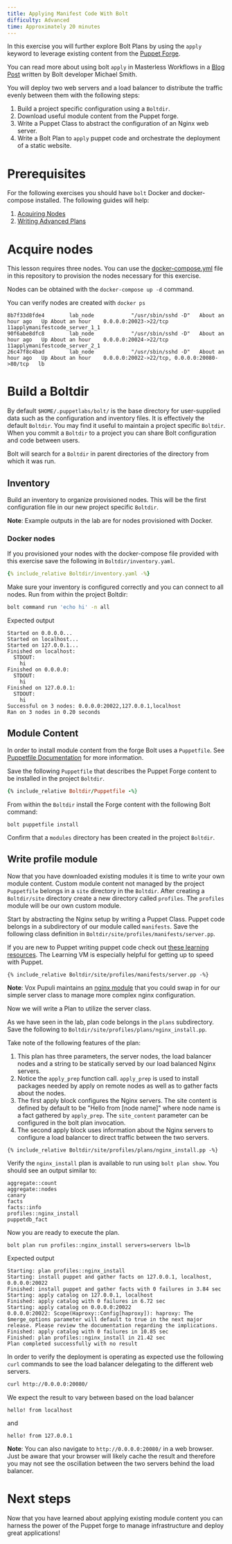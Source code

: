 ```yaml
---
title: Applying Manifest Code With Bolt
difficulty: Advanced
time: Approximately 20 minutes
---
```


In this exercise you will further explore Bolt Plans by using the `apply` keyword to leverage existing content from the [Puppet Forge](https://forge.puppet.com/).

You can read more about using bolt `apply` in Masterless Workflows in a [Blog Post](https://puppet.com/blog/introducing-masterless-puppet-bolt) written by Bolt developer Michael Smith. 

You will deploy two web servers and a load balancer to distribute the traffic evenly between them with the following steps:
1. Build a project specific configuration using a `Boltdir`.
1. Download useful module content from the Puppet forge. 
1. Write a Puppet Class to abstract the configuration of an Nginx web server. 
1. Write a Bolt Plan to `apply` puppet code and orchestrate the deployment of a static website. 

# Prerequisites

For the following exercises you should have `bolt` Docker and docker-compose installed. The following guides will help:

1. [Acquiring Nodes](../02-acquiring-nodes)
1. [Writing Advanced Plans](../09-writing-advanced-plans)

# Acquire nodes

This lesson requires three nodes. You can use the [docker-compose.yml](docker-compose.yml) file in this repository to provision the nodes necessary for this exercise. 

Nodes can be obtained with the `docker-compose up -d` command.

You can verify nodes are created with `docker ps`
```
8b7f33d8fde4        lab_node            "/usr/sbin/sshd -D"   About an hour ago   Up About an hour    0.0.0.0:20023->22/tcp                          11applymanifestcode_server_1_1
90f6abe8dfc8        lab_node            "/usr/sbin/sshd -D"   About an hour ago   Up About an hour    0.0.0.0:20024->22/tcp                          11applymanifestcode_server_2_1
26c47f8c4bad        lab_node            "/usr/sbin/sshd -D"   About an hour ago   Up About an hour    0.0.0.0:20022->22/tcp, 0.0.0.0:20080->80/tcp   lb
```

# Build a Boltdir

By default `$HOME/.puppetlabs/bolt/` is the base directory for user-supplied data such as the configuration and inventory files. It is effectively the default `Boltdir`. 
You may find it useful to maintain a project specific `Boltdir`. When you commit a `Boltdir` to a project you can share Bolt configuration and code between users.

Bolt will search for a `Boltdir` in parent directories of the directory from which it was run.

## Inventory

Build an inventory to organize provisioned nodes. This will be the first configuration file in our new project specific `Boltdir`. 

**Note**: Example outputs in the lab are for nodes provisioned with Docker. 

### Docker nodes
If you provisioned your nodes with the docker-compose file provided with this exercise save the following in `Boltdir/inventory.yaml`.

```yaml
{% include_relative Boltdir/inventory.yaml -%}
```

Make sure your inventory is configured correctly and you can connect to all nodes. Run from within the project Boltdir:

```bash
bolt command run 'echo hi' -n all
```

Expected output

```plain
Started on 0.0.0.0...
Started on localhost...
Started on 127.0.0.1...
Finished on localhost:
  STDOUT:
    hi
Finished on 0.0.0.0:
  STDOUT:
    hi
Finished on 127.0.0.1:
  STDOUT:
    hi
Successful on 3 nodes: 0.0.0.0:20022,127.0.0.1,localhost
Ran on 3 nodes in 0.20 seconds
```

## Module Content

In order to install module content from the forge Bolt uses a `Puppetfile`. See [Puppetfile Documentation](https://puppet.com/docs/pe/latest/puppetfile.html) for more information. 

Save the following `Puppetfile` that describes the Puppet Forge content to be installed in the project `Boltdir`. 

```ruby
{% include_relative Boltdir/Puppetfile -%}
```

From within the `Boltdir` install the Forge content with the following Bolt command:

```shell
bolt puppetfile install
```

Confirm that a `modules` directory has been created in the project `Boltdir`. 

## Write profile module

Now that you have downloaded existing modules it is time to write your own module content. Custom module content not managed by the project `Puppetfile` belongs in a `site` directory in the `Boltdir`. After creating a `Boltdir/site` directory create a new directory called `profiles`. The `profiles` module will be our own custom module. 

Start by abstracting the Nginx setup by writing a Puppet Class. Puppet code belongs in a subdirectory of our module called `manifests`. Save the following class definition in `Boltdir/site/profiles/manifests/server.pp`. 

If you are new to Puppet writing puppet code check out [these learning resources](https://learn.puppet.com/). The Learning VM is especially helpful for getting up to speed with Puppet.

```puppet
{% include_relative Boltdir/site/profiles/manifests/server.pp -%}
```

**Note**: Vox Pupuli maintains an [nginx module](https://forge.puppet.com/puppet/nginx/readme) that you could swap in for our simple server class to manage more complex nginx configuration.

Now we will write a Plan to utilize the server class. 

As we have seen in the lab, plan code belongs in the `plans` subdirectory. Save the following to `Boltdir/site/profiles/plans/nginx_install.pp`.

Take note of the following features of the plan:

1. This plan has three parameters, the server nodes, the load balancer nodes and a string to be statically served by our load balanced Nginx servers. 
1. Notice the `apply_prep` function call. `apply_prep` is used to install packages needed by apply on remote nodes as well as to gather facts about the nodes.
1. The first apply block configures the Nginx servers. The site content is defined by default to be "Hello from [node name]" where node name is a fact gathered by `apply_prep`. The `site_content` parameter can be configured in the bolt plan invocation. 
1. The second apply block uses information about the Nginx servers to configure a load balancer to direct traffic between the two servers. 

```puppet
{% include_relative Boltdir/site/profiles/plans/nginx_install.pp -%}
```

Verify the `nginx_install` plan is available to run using `bolt plan show`. You should see an output similar to: 

```
aggregate::count
aggregate::nodes
canary
facts
facts::info
profiles::nginx_install
puppetdb_fact
```

Now you are ready to execute the plan. 

```bash
bolt plan run profiles::nginx_install servers=servers lb=lb
```

Expected output

```
Starting: plan profiles::nginx_install
Starting: install puppet and gather facts on 127.0.0.1, localhost, 0.0.0.0:20022
Finished: install puppet and gather facts with 0 failures in 3.84 sec
Starting: apply catalog on 127.0.0.1, localhost
Finished: apply catalog with 0 failures in 6.72 sec
Starting: apply catalog on 0.0.0.0:20022
0.0.0.0:20022: Scope(Haproxy::Config[haproxy]): haproxy: The $merge_options parameter will default to true in the next major release. Please review the documentation regarding the implications.
Finished: apply catalog with 0 failures in 10.85 sec
Finished: plan profiles::nginx_install in 21.42 sec
Plan completed successfully with no result
```

In order to verify the deployment is operating as expected use the following `curl` commands to see the load balancer delegating to the different web servers.

```bash
curl http://0.0.0.0:20080/
```

We expect the result to vary between based on the load balancer
```
hello! from localhost
```
and 
```
hello! from 127.0.0.1
```
**Note**: You can also navigate to `http://0.0.0.0:20080/` in a web browser. Just be aware that your browser will likely cache the result and therefore you may not see the oscillation between the two servers behind the load balancer. 

# Next steps

Now that you have learned about applying existing module content you can harness the power of the Puppet forge to manage infrastructure and deploy great applications!
